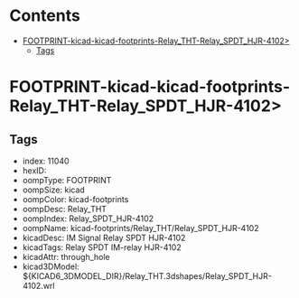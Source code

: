 



Contents
========

* [FOOTPRINT-kicad-kicad-footprints-Relay_THT-Relay_SPDT_HJR-4102>](#footprint-kicad-kicad-footprints-relay_tht-relay_spdt_hjr-4102)
	* [Tags](#tags)

# FOOTPRINT-kicad-kicad-footprints-Relay_THT-Relay_SPDT_HJR-4102>

## Tags

- index: 11040
- hexID: 
- oompType: FOOTPRINT
- oompSize: kicad
- oompColor: kicad-footprints
- oompDesc: Relay_THT
- oompIndex: Relay_SPDT_HJR-4102
- oompName: kicad-footprints/Relay_THT/Relay_SPDT_HJR-4102
- kicadDesc: IM Signal Relay SPDT HJR-4102
- kicadTags: Relay SPDT IM-relay HJR-4102
- kicadAttr: through_hole
- kicad3DModel: ${KICAD6_3DMODEL_DIR}/Relay_THT.3dshapes/Relay_SPDT_HJR-4102.wrl
